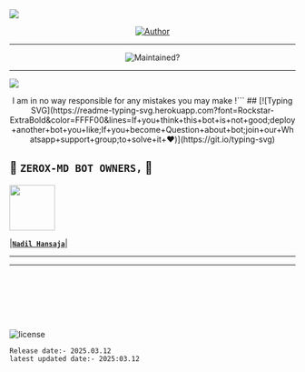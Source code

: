 </a>
<img src="https://user-images.githubusercontent.com/73097560/115834477-dbab4500-a447-11eb-908a-139a6edaec5c.gif">
 
<p align="center">
    <a href="https://github.com/NADIL-HANSAJA">
        <img title="Author" src="https://img.shields.io/badge/AUTHOR-Nadil%20Hansaja-red.svg?style=for-the-badge&logo=github">
    </a>
</p>

<hr>

<p align="center">
    <img src="https://img.shields.io/badge/Maintaned%3F-Actively%20Developed-blue?style=flat-square" alt="Maintained?">
</p>

<hr>       

<img src="https://user-images.githubusercontent.com/73097560/115834477-dbab4500-a447-11eb-908a-139a6edaec5c.gif">

<p align="center">
I am in no way responsible for any mistakes you may make !```
## [![Typing SVG](https://readme-typing-svg.herokuapp.com?font=Rockstar-ExtraBold&color=FFFF00&lines=If+you+think+this+bot+is+not+good;deploy+another+bot+you+like;If+you+become+Question+about+bot;join+our+Whatsapp+support+group;to+solve+it+♥️)](https://git.io/typing-svg)

 ## 👑 **`ZEROX-MD BOT OWNERS,`** 👑


   <a href="https://github.com/Nadilhansaja/ZEROX-A8/"><img src="https://raw.githubusercontent.com/mwknadil/Ggg/refs/heads/main/IMG-20250223-WA0019.jpg?token=GHSAT0AAAAAADAMX5RLVED3FPRIYPE5JVKEZ6SNHKQ" width=80 height=80></a>   

|**[`Nadil Hansaja`](https://github.com/Nadilhansaja/ZEROX-A8/)**|

---



---



<br>
<br>
<br>
<br>
<br>


![license](https://img.shields.io/github/license/ZEROXLK/ZEROX-MD?color=green&label=License&style=plastic)



`Release date:- 2025.03.12`
<br>
`latest updated date:- 2025:03.12`
